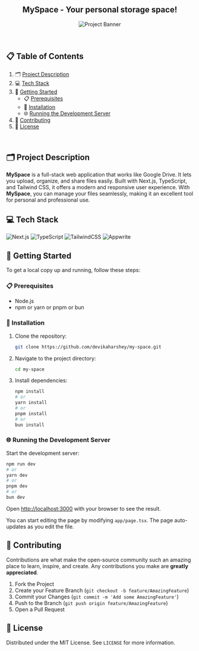 <div align="center">
  <h2 align="center">MySpace - Your personal storage space!</h2>
  <img src="https://github.com/user-attachments/assets/476f94bf-99aa-44b1-8e2e-6d8379402472" alt="Project Banner">
</div>

<br />
<br />

## 📋 Table of Contents

1. 🗂️ [Project Description](#project-description)
2. 💻 [Tech Stack](#tech-stack)
3. 🚀 [Getting Started](#getting-started)
   - 📋 [Prerequisites](#prerequisites)
   - 💾 [Installation](#installation)
   - 🌐 [Running the Development Server](#running-the-development-server)
4. 🤝 [Contributing](#contributing)
5. 📄 [License](#license)

<br />

## 🗂️ Project Description

**MySpace** is a full-stack web application that works like Google Drive. It lets you upload, organize, and share files easily. Built with Next.js, TypeScript, and Tailwind CSS, it offers a modern and responsive user experience. With **MySpace**, you can manage your files seamlessly, making it an excellent tool for personal and professional use.

## 💻 Tech Stack

<img src="https://img.shields.io/badge/Next_.js-black?style=for-the-badge&logo=next.js" alt="Next.js">
<img src="https://img.shields.io/badge/TypeScript-blue?style=for-the-badge&logo=typescript&logoColor=white" alt="TypeScript">
<img src="https://img.shields.io/badge/Tailwind_CSS-lightblue?style=for-the-badge&logo=tailwindcss" alt="TailwindCSS">
<img src="https://img.shields.io/badge/Appwrite-FD366E?style=for-the-badge&logo=appwrite&logoColor=white" alt="Appwrite" />

## 🚀 Getting Started

To get a local copy up and running, follow these steps:

### 📋 Prerequisites

- Node.js
- npm or yarn or pnpm or bun

### 💾 Installation

1. Clone the repository:
  
    ```bash
    git clone https://github.com/devikaharshey/my-space.git
    ```

2. Navigate to the project directory:

    ```bash
    cd my-space
    ```

3. Install dependencies:
   
    ```bash
    npm install
    # or
    yarn install
    # or
    pnpm install
    # or
    bun install
    ```

### 🌐 Running the Development Server

Start the development server:
  
```bash
npm run dev
# or
yarn dev
# or
pnpm dev
# or
bun dev
```

Open [http://localhost:3000](http://localhost:3000) with your browser to see the result.

You can start editing the page by modifying `app/page.tsx`. The page auto-updates as you edit the file.

## 🤝 Contributing

Contributions are what make the open-source community such an amazing place to learn, inspire, and create. Any contributions you make are **greatly appreciated**.
1. Fork the Project
2. Create your Feature Branch (`git checkout -b feature/AmazingFeature`)
3. Commit your Changes (`git commit -m 'Add some AmazingFeature'`)
4. Push to the Branch (`git push origin feature/AmazingFeature`)
5. Open a Pull Request

## 📄 License

Distributed under the MIT License. See `LICENSE` for more information.

